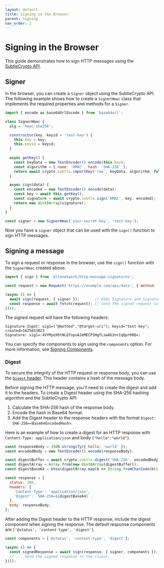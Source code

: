 ```yaml
---
layout: default
title: Signing in the Browser
parent: Signing
nav_order: 2
---
```


# Signing in the Browser

This guide demonstrates how to sign HTTP messages using the
[SubtleCrypto API](https://developer.mozilla.org/en-US/docs/Web/API/SubtleCrypto).

## Signer

In the browser, you can create a `Signer` object using the SubtleCrypto API. The following example shows how to create
a `SignerHmac` class that implements the required properties and methods for a `Signer`.

```javascript
import { encode as base64UrlEncode } from 'base64url';

class SignerHmac {
  alg = 'hmac-sha256';

  constructor(key, keyid = 'test-key') {
    this.key = key;
    this.keyid = keyid;
  }
  
  async getKey() {
    const keyData = new TextEncoder().encode(this.key);
    const algorithm = { name: 'HMAC', hash: 'SHA-256' };
    return await crypto.subtle.importKey('raw', keyData, algorithm, false, ['sign']);
  }

  async sign(data) {
    const encoded = new TextEncoder().encode(data);
    const key = await this.getKey();
    const signature = await crypto.subtle.sign('HMAC', key, encoded);
    return new Uint8Array(signature);
  }
}

const signer = new SignerHmac('your-secret-key', 'test-key');
```

Now you have a `signer` object that can be used with the `sign()` function to sign HTTP messages.

## Signing a message

To sign a request or response in the browser, use the `sign()` function with the `SignerHmac` created above.

```javascript
import { sign } from '@ltonetwork/http-message-signatures';

const request = new Request('https://example.com/api/data', { method: 'GET' });

(async () => {
  await sign(request, { signer });       // Adds Signature and Signature-Input headers
  const response = await fetch(request); // Send the signed request using the fetch API
})();
```

The signed request will have the following headers:

```
Signature-Input: sig1=("@method","@target-uri"); keyid="test-key"; created=1625653823
Signature: sig1=:4VYMyeX0tNLQ7opuAJeMECP3HgfLswAG3n+IqQprO0Q=:
```

You can specify the components to sign using the `components` option. For more information, see
[Signing Components](/signing#components).

### Digest

To secure the integrity of the HTTP request or response body, you can use the
[`Digest` header](https://developer.mozilla.org/en-US/docs/Web/HTTP/Headers/Digest). This header contains a hash of the
message body.

Before signing the HTTP message, you'll need to create the digest and add it to the headers. To create a Digest header
using the SHA-256 hashing algorithm and the SubtleCrypto API:

1. Calculate the SHA-256 hash of the response body.
2. Encode the hash in Base64 format.
3. Add the Digest header to the response headers with the format `Digest: SHA-256=<Base64EncodedHash>`.

Here is an example of how to create a digest for an HTTP response with `Content-Type: application/json` and body
`{"hello":"world"}`.

```javascript
const responseBody = JSON.stringify({ hello: 'world' });
const encodedBody = new TextEncoder().encode(responseBody);

const digestBuffer = await crypto.subtle.digest('SHA-256', encodedBody);
const digestArray = Array.from(new Uint8Array(digestBuffer));
const digestBase64 = btoa(digestArray.map(b => String.fromCharCode(b)).join(''));

const response = {
  status: 200,
  headers: {
    'Content-Type': 'application/json',
    'Digest': `SHA-256=${digestBase64}`,
  },
  body: responseBody,
};
```

After adding the Digest header to the HTTP response, include the digest component when signing the response. The default
response components are `['@status', 'content-type', 'digest']`.

```javascript
const components = ['@status', 'content-type', 'digest'];

(async () => {
  const signedResponse = await sign(response, { signer, components });
  // ... Send the signed response to the client
})();
```
